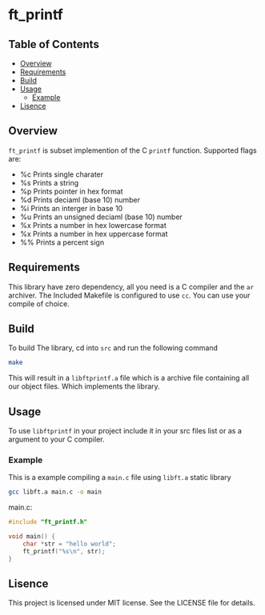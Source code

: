# ft_printf

## Table of Contents
- [Overview](#overview)
- [Requirements](#requirements)
- [Build](#build)
- [Usage](#usage)
    - [Example](#example)
- [Lisence](#lisence)

## Overview

`ft_printf` is subset implemention of the C `printf` function. Supported flags are:

- %c Prints single charater
- %s Prints a string
- %p Prints pointer in hex format
- %d Prints deciaml (base 10) number
- %i Prints an interger in base 10
- %u Prints an unsigned deciaml (base 10) number
- %x Prints a number in hex lowercase format
- %x Prints a number in hex uppercase format
- %% Prints a percent sign

## Requirements

This library have zero dependency, all you need is a C compiler and the `ar` archiver. The Included Makefile is configured to use `cc`. You can use your compile of choice.

## Build

To build The library, cd into `src` and run the following command

```sh
make
```

This will result in a `libftprintf.a` file which is a archive file containing all our object files. Which implements the library.

## Usage

To use `libftprintf` in your project include it in your src files list or as a argument to your C compiler.

### Example

This is a example compiling a `main.c` file using `libft.a` static library

```sh
gcc libft.a main.c -o main
```

main.c:

```c
#include "ft_printf.h"

void main() {
    char *str = "hello world";
    ft_printf("%s\n", str);
}
```


## Lisence

This project is licensed under MIT license. See the LICENSE file for details.

